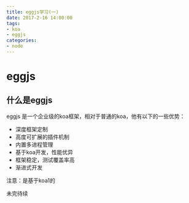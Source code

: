 ```yaml
---
title: eggjs学习(一)
date: 2017-2-16 14:00:00
tags:
- koa 
- eggjs
categories:
- node
---
```


# eggjs

## 什么是eggjs

eggjs 是一个企业级的koa框架，相对于普通的koa，他有以下的一些优势：  
* 深度框架定制
* 高度可扩展的插件机制
* 内置多进程管理
* 基于koa开发，性能优异
* 框架稳定，测试覆盖率高
* 渐进式开发

注意：是基于koa1的
<!--more-->
未完待续